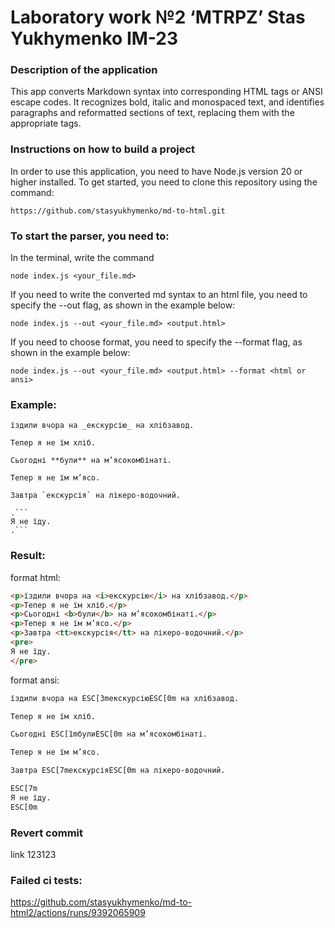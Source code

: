 # Laboratory work №2 ‘MTRPZ’ Stas Yukhymenko IM-23

### Description of the application
This app converts Markdown syntax into corresponding HTML tags or ANSI escape codes. It recognizes bold, italic and monospaced text, and identifies paragraphs and reformatted sections of text, replacing them with the appropriate tags.
### Instructions on how to build a project
In order to use this application, you need to have Node.js version 20 or higher installed. To get started, you need to clone this repository using the command:

```
https://github.com/stasyukhymenko/md-to-html.git
```

### To start the parser, you need to:

In the terminal, write the command
```
node index.js <your_file.md>
```

If you need to write the converted md syntax to an html file, you need to specify the --out flag, as shown in the example below:

```
node index.js --out <your_file.md> <output.html> 
```

If you need to choose format, you need to specify the --format flag, as shown in the example below:

```
node index.js --out <your_file.md> <output.html> --format <html or ansi>
```

### Example:

```
їздили вчора на _екскурсію_ на хлібзавод.

Тепер я не їм хліб.

Сьогодні **були** на м’ясокомбінаті.

Тепер я не їм м’ясо.

Завтра `екскурсія` на лікеро-водочний.

.```
Я не їду.
.```
```

### Result:

format html:

```html
<p>їздили вчора на <i>екскурсію</i> на хлібзавод.</p>
<p>Тепер я не їм хліб.</p>
<p>Сьогодні <b>були</b> на м’ясокомбінаті.</p>
<p>Тепер я не їм м’ясо.</p>
<p>Завтра <tt>екскурсія</tt> на лікеро-водочний.</p>
<pre>
Я не їду.
</pre>
```

format ansi:

```html
їздили вчора на ESC[3mекскурсіюESC[0m на хлібзавод.

Тепер я не їм хліб.

Сьогодні ESC[1mбулиESC[0m на м’ясокомбінаті.

Тепер я не їм м’ясо.

Завтра ESC[7mекскурсіяESC[0m на лікеро-водочний.

ESC[7m
Я не їду.
ESC[0m
```

### Revert commit

link 123123

### Failed ci tests:

https://github.com/stasyukhymenko/md-to-html2/actions/runs/9392065909